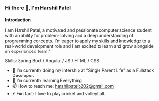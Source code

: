 ### Hi there 👋, I'm Harshil Patel
#### Introduction
I am Harshil Patel, a motivated and passionate computer science student with an ability for problem-solving and a deep understanding of programming concepts. I'm eager to apply my skills and knowledge to a real-world development role and I am excited to learn and grow alongside an experienced team."

Skills: Spring Boot / Angular / JS / HTML / CSS

- 🔭 I’m currently doing my intership at "Single Parent Life" as a Fullstack Developer. 
- 🌱 I’m currently learning Everything 
- 📫 How to reach me: harshilpatelb202@gmail.com 
- ⚡ Fun fact: I love to play cricket and volleyball.  
